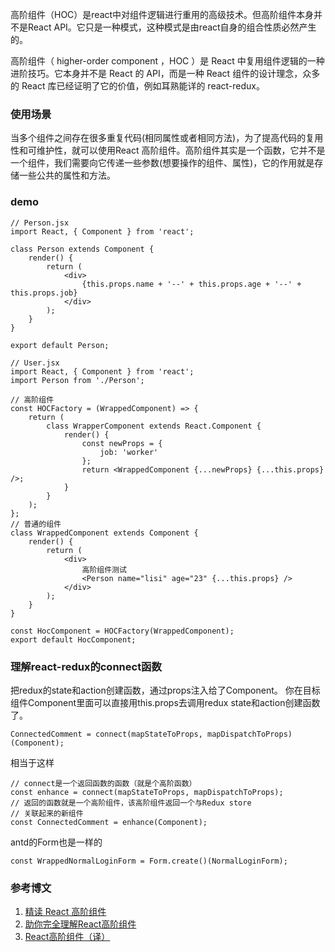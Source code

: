 高阶组件（HOC）是react中对组件逻辑进行重用的高级技术。但高阶组件本身并不是React API。它只是一种模式，这种模式是由react自身的组合性质必然产生的。

高阶组件（ higher-order component ，HOC ）是 React 中复用组件逻辑的一种进阶技巧。它本身并不是 React 的 API，而是一种 React 组件的设计理念，众多的 React 库已经证明了它的价值，例如耳熟能详的 react-redux。

### 使用场景
当多个组件之间存在很多重复代码(相同属性或者相同方法)，为了提高代码的复用性和可维护性，就可以使用React 高阶组件。高阶组件其实是一个函数，它并不是一个组件，我们需要向它传递一些参数(想要操作的组件、属性)，它的作用就是存储一些公共的属性和方法。

### demo
```
// Person.jsx
import React, { Component } from 'react';

class Person extends Component {
    render() {
        return (
            <div>
                {this.props.name + '--' + this.props.age + '--' + this.props.job}
            </div>
        );
    }
}

export default Person;
```
```
// User.jsx
import React, { Component } from 'react';
import Person from './Person';

// 高阶组件
const HOCFactory = (WrappedComponent) => {
    return (
        class WrapperComponent extends React.Component {
            render() {
                const newProps = {
                    job: 'worker'
                };
                return <WrappedComponent {...newProps} {...this.props} />;
            }
        }
    );
};
// 普通的组件
class WrappedComponent extends Component {
    render() {
        return (
            <div>
                高阶组件测试
                <Person name="lisi" age="23" {...this.props} />
            </div>
        );
    }
}

const HocComponent = HOCFactory(WrappedComponent);
export default HocComponent;
```
### 理解react-redux的connect函数

把redux的state和action创建函数，通过props注入给了Component。
你在目标组件Component里面可以直接用this.props去调用redux state和action创建函数了。

```
ConnectedComment = connect(mapStateToProps, mapDispatchToProps)(Component);
```
相当于这样

```
// connect是一个返回函数的函数（就是个高阶函数）
const enhance = connect(mapStateToProps, mapDispatchToProps);
// 返回的函数就是一个高阶组件，该高阶组件返回一个与Redux store
// 关联起来的新组件
const ConnectedComment = enhance(Component);
```
antd的Form也是一样的

```
const WrappedNormalLoginForm = Form.create()(NormalLoginForm);
```


### 参考博文
1. [精读 React 高阶组件](https://github.com/dt-fe/weekly/blob/master/12.%E7%B2%BE%E8%AF%BB%20React%20%E9%AB%98%E9%98%B6%E7%BB%84%E4%BB%B6.md)
2. [助你完全理解React高阶组件](https://github.com/brickspert/blog/issues/2)
3. [React高阶组件（译）](http://imweb.io/topic/5907038a2739bbed32f60dad)